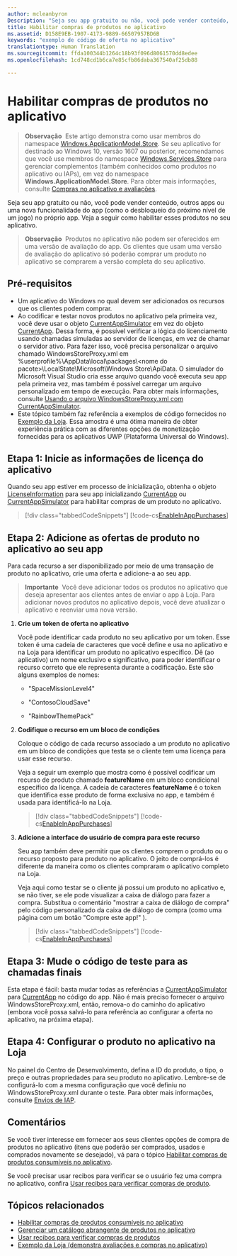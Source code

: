 ```yaml
---
author: mcleanbyron
Description: "Seja seu app gratuito ou não, você pode vender conteúdo, outros apps ou uma nova funcionalidade do app (como o desbloqueio do próximo nível de um jogo) no próprio app. Veja a seguir como habilitar esses produtos no seu aplicativo."
title: Habilitar compras de produtos no aplicativo
ms.assetid: D158E9EB-1907-4173-9889-66507957BD6B
keywords: "exemplo de código de oferta no aplicativo"
translationtype: Human Translation
ms.sourcegitcommit: ffda100344b1264c18b93f096d8061570dd8edee
ms.openlocfilehash: 1cd748cd1b6ca7e85cfb86daba367540af25db88

---
```


# <a name="enable-in-app-product-purchases"></a>Habilitar compras de produtos no aplicativo

>**Observação**&nbsp;&nbsp;Este artigo demonstra como usar membros do namespace [Windows.ApplicationModel.Store](https://msdn.microsoft.com/library/windows/apps/windows.applicationmodel.store.aspx). Se seu aplicativo for destinado ao Windows 10, versão 1607 ou posterior, recomendamos que você use membros do namespace [Windows.Services.Store](https://msdn.microsoft.com/library/windows/apps/windows.services.store.aspx) para gerenciar complementos (também conhecidos como produtos no aplicativo ou IAPs), em vez do namespace **Windows.ApplicationModel.Store**. Para obter mais informações, consulte [Compras no aplicativo e avaliações](in-app-purchases-and-trials.md).

Seja seu app gratuito ou não, você pode vender conteúdo, outros apps ou uma nova funcionalidade do app (como o desbloqueio do próximo nível de um jogo) no próprio app. Veja a seguir como habilitar esses produtos no seu aplicativo.

> **Observação**&nbsp;&nbsp;Produtos no aplicativo não podem ser oferecidos em uma versão de avaliação do app. Os clientes que usam uma versão de avaliação do aplicativo só poderão comprar um produto no aplicativo se comprarem a versão completa do seu aplicativo.

## <a name="prerequisites"></a>Pré-requisitos

-   Um aplicativo do Windows no qual devem ser adicionados os recursos que os clientes podem comprar.
-   Ao codificar e testar novos produtos no aplicativo pela primeira vez, você deve usar o objeto [CurrentAppSimulator](https://msdn.microsoft.com/library/windows/apps/hh779766) em vez do objeto [CurrentApp](https://msdn.microsoft.com/library/windows/apps/hh779765). Dessa forma, é possível verificar a lógica do licenciamento usando chamadas simuladas ao servidor de licenças, em vez de chamar o servidor ativo. Para fazer isso, você precisa personalizar o arquivo chamado WindowsStoreProxy.xml em %userprofile%\\AppData\\local\\packages\\&lt;nome do pacote&gt;\\LocalState\\Microsoft\\Windows Store\\ApiData. O simulador do Microsoft Visual Studio cria esse arquivo quando você executa seu app pela primeira vez, mas também é possível carregar um arquivo personalizado em tempo de execução. Para obter mais informações, consulte [Usando o arquivo WindowsStoreProxy.xml com CurrentAppSimulator](in-app-purchases-and-trials-using-the-windows-applicationmodel-store-namespace.md#proxy).
-   Este tópico também faz referência a exemplos de código fornecidos no [Exemplo da Loja](https://github.com/Microsoft/Windows-universal-samples/tree/win10-1507/Samples/Store). Essa amostra é uma ótima maneira de obter experiência prática com as diferentes opções de monetização fornecidas para os aplicativos UWP (Plataforma Universal do Windows).

## <a name="step-1-initialize-the-license-info-for-your-app"></a>Etapa 1: Inicie as informações de licença do aplicativo

Quando seu app estiver em processo de inicialização, obtenha o objeto [LicenseInformation](https://msdn.microsoft.com/library/windows/apps/br225157) para seu app inicializando [CurrentApp](https://msdn.microsoft.com/library/windows/apps/hh779765) ou [CurrentAppSimulator](https://msdn.microsoft.com/library/windows/apps/hh779766) para habilitar compras de um produto no aplicativo.

> [!div class="tabbedCodeSnippets"]
[!code-cs[EnableInAppPurchases](./code/InAppPurchasesAndLicenses/cs/EnableInAppPurchases.cs#InitializeLicenseTest)]

## <a name="step-2-add-the-in-app-offers-to-your-app"></a>Etapa 2: Adicione as ofertas de produto no aplicativo ao seu app

Para cada recurso a ser disponibilizado por meio de uma transação de produto no aplicativo, crie uma oferta e adicione-a ao seu app.

> **Importante**&nbsp;&nbsp;Você deve adicionar todos os produtos no aplicativo que deseja apresentar aos clientes antes de enviar o app à Loja. Para adicionar novos produtos no aplicativo depois, você deve atualizar o aplicativo e reenviar uma nova versão.

1.  **Crie um token de oferta no aplicativo**

    Você pode identificar cada produto no seu aplicativo por um token. Esse token é uma cadeia de caracteres que você define e usa no aplicativo e na Loja para identificar um produto no aplicativo específico. Dê (ao aplicativo) um nome exclusivo e significativo, para poder identificar o recurso correto que ele representa durante a codificação. Este são alguns exemplos de nomes:

    -   "SpaceMissionLevel4"

    -   "ContosoCloudSave"

    -   "RainbowThemePack"

2.  **Codifique o recurso em um bloco de condições**

    Coloque o código de cada recurso associado a um produto no aplicativo em um bloco de condições que testa se o cliente tem uma licença para usar esse recurso.

    Veja a seguir um exemplo que mostra como é possível codificar um recurso de produto chamado **featureName** em um bloco condicional específico da licença. A cadeia de caracteres **featureName** é o token que identifica esse produto de forma exclusiva no app, e também é usada para identificá-lo na Loja.

    > [!div class="tabbedCodeSnippets"]
    [!code-cs[EnableInAppPurchases](./code/InAppPurchasesAndLicenses/cs/EnableInAppPurchases.cs#CodeFeature)]

3.  **Adicione a interface do usuário de compra para este recurso**

    Seu app também deve permitir que os clientes comprem o produto ou o recurso proposto para produto no aplicativo. O jeito de comprá-los é diferente da maneira como os clientes compraram o aplicativo completo na Loja.

    Veja aqui como testar se o cliente já possui um produto no aplicativo e, se não tiver, se ele pode visualizar a caixa de diálogo para fazer a compra. Substitua o comentário "mostrar a caixa de diálogo de compra" pelo código personalizado da caixa de diálogo de compra (como uma página com um botão "Compre este app!" ).

    > [!div class="tabbedCodeSnippets"]
    [!code-cs[EnableInAppPurchases](./code/InAppPurchasesAndLicenses/cs/EnableInAppPurchases.cs#BuyFeature)]

## <a name="step-3-change-the-test-code-to-the-final-calls"></a>Etapa 3: Mude o código de teste para as chamadas finais

Esta etapa é fácil: basta mudar todas as referências a [CurrentAppSimulator](https://msdn.microsoft.com/library/windows/apps/hh779766) para [CurrentApp](https://msdn.microsoft.com/library/windows/apps/hh779765) no código do app. Não é mais preciso fornecer o arquivo WindowsStoreProxy.xml, então, remova-o do caminho do aplicativo (embora você possa salvá-lo para referência ao configurar a oferta no aplicativo, na próxima etapa).

## <a name="step-4-configure-the-in-app-product-offer-in-the-store"></a>Etapa 4: Configurar o produto no aplicativo na Loja

No painel do Centro de Desenvolvimento, defina a ID do produto, o tipo, o preço e outras propriedades para seu produto no aplicativo. Lembre-se de configurá-lo com a mesma configuração que você definiu no WindowsStoreProxy.xml durante o teste. Para obter mais informações, consulte [Envios de IAP](https://msdn.microsoft.com/library/windows/apps/mt148551).

## <a name="remarks"></a>Comentários

Se você tiver interesse em fornecer aos seus clientes opções de compra de produtos no aplicativo (itens que poderão ser comprados, usados e comprados novamente se desejado), vá para o tópico [Habilitar compras de produtos consumíveis no aplicativo](enable-consumable-in-app-product-purchases.md).

Se você precisar usar recibos para verificar se o usuário fez uma compra no aplicativo, confira [Usar recibos para verificar compras de produto](use-receipts-to-verify-product-purchases.md).

## <a name="related-topics"></a>Tópicos relacionados


* [Habilitar compras de produtos consumíveis no aplicativo](enable-consumable-in-app-product-purchases.md)
* [Gerenciar um catálogo abrangente de produtos no aplicativo](manage-a-large-catalog-of-in-app-products.md)
* [Usar recibos para verificar compras de produtos](use-receipts-to-verify-product-purchases.md)
* [Exemplo da Loja (demonstra avaliações e compras no aplicativo)](https://github.com/Microsoft/Windows-universal-samples/tree/win10-1507/Samples/Store)



<!--HONumber=Dec16_HO1-->


